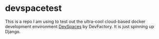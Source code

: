# devspacetest
This is a repo I am using to test out the ultra-cool cloud-based docker development environment [DevSpaces](https://devspaces.io) by DevFactory.  It is just spinning up Django.
